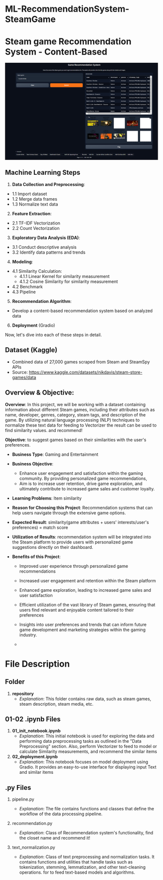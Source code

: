 # ML-RecommendationSystem-SteamGame

# **Steam game Recommendation System - Content-Based**

<img src="https://github.com/Pisit-Janthawee/ML-RecommendationSystem-SteamGame/blob/main/Deploy.png" align="center">

## **Machine Learning Steps**

1. **Data Collection and Preprocessing**:

- 1.1 Import dataset
- 1.2 Merge data frames
- 1.3 Normalize text data

2. **Feature Extraction**:

- 2.1 TF-IDF Vectorization
- 2.2 Count Vectorization

3. **Exploratory Data Analysis (EDA)**:

- 3.1 Conduct descriptive analysis
- 3.2 Identify data patterns and trends

4. **Modeling**:

- 4.1 Similarity Calculation:
  - 4.1.1 Linear Kernel for similarity measurement
  - 4.1.2 Cosine Similarity for similarity measurement
- 4.2 Benchmark
- 4.3 Pipeline

5. **Recommendation Algorithm**:

- Develop a content-based recommendation system based on analyzed data

6. **Deployment** (Gradio)

Now, let's dive into each of these steps in detail.

## Dataset (Kaggle)

- Combined data of 27,000 games scraped from Steam and SteamSpy APIs
- Source: https://www.kaggle.com/datasets/nikdavis/steam-store-games/data

## Overview & Objective:

**Overview**:
In this project, we will be working with a dataset containing information about different Steam games, including their attributes such as name, developer, genres, category, steam tags, and description of the game. By utilizing natural language processing (NLP) techniques to normalize these text data for feeding to Vectorizer the result can be used to find similarity values. and recommend!

**Objective**:
to suggest games based on their similarities with the user's preferences.

- **Business Type**: Gaming and Entertainment

- **Business Objective**:

  - Enhance user engagement and satisfaction within the gaming community. By providing personalized game recommendations,
  - Aim is to increase user retention, drive game exploration, and ultimately contribute to increased game sales and customer loyalty.

- **Learning Problems**: Item similarity

- **Reason for Choosing this Project**: Recommendation systems that can help users navigate through the extensive game options.

- **Expected Result**: similarity(game attributes + users' interests/user's preferences) = match score

- **Utilization of Results**: recommendation system will be integrated into the Steam platform to provide users with personalized game suggestions directly on their dashboard.

- **Benefits of this Project**:

  - Improved user experience through personalized game recommendations
  - Increased user engagement and retention within the Steam platform
  - Enhanced game exploration, leading to increased game sales and user satisfaction
  - Efficient utilization of the vast library of Steam games, ensuring that users find relevant and enjoyable content tailored to their preferences
  - Insights into user preferences and trends that can inform future game development and marketing strategies within the gaming industry.

  -

# File Description

## Folder

1. **repository**
   - _Explanation_: This folder contains raw data, such as steam games, steam description, steam media, etc.

## 01-02 .ipynb Files

1. **01_init_notebook.ipynb**
   - _Explanation_: This initial notebook is used for exploring the data and performing data preprocessing tasks as outlined in the "Data Preprocessing" section. Also, perform Vectorizer to feed to model or calculate Similarity measurements, and recommend the similar items
2. **02_deployment.ipynb**
   - _Explanation_: This notebook focuses on model deployment using Gradio. It provides an easy-to-use interface for displaying input Text and similar items

## .py Files

1. pipeline.py

   - _Explanation_: The file contains functions and classes that define the workflow of the data processing pipeline.

2. recommendation.py

   - _Explanation_: Class of Recommendation system's functionality, find the closet name and recommend it!

3. text_normalization.py
   - _Explanation_: Class of text preprocessing and normalization tasks. It contains functions and utilities that handle tasks such as tokenization, stemming, lemmatization, and other text-cleaning operations. for to feed text-based models and algorithms.

